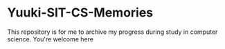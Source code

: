 # Yuuki-SIT-CS-Memories
This repository is for me to archive my progress during study in computer science. You're welcome here

